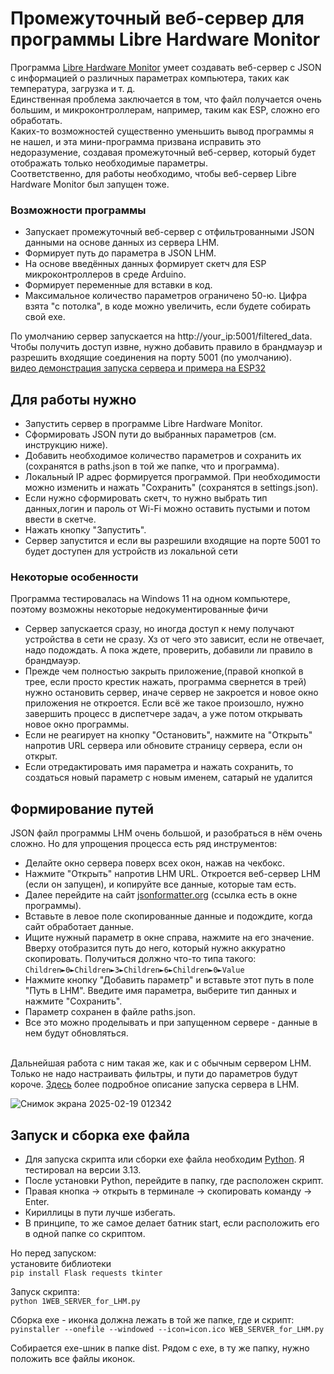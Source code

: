 # Промежуточный веб-сервер для программы Libre Hardware Monitor

Программа [Libre Hardware Monitor](https://github.com/LibreHardwareMonitor/LibreHardwareMonitor) умеет создавать веб-сервер с JSON с информацией о различных параметрах компьютера, таких как температура, загрузка и т. д. <br> 
Единственная проблема заключается в том, что файл получается очень большим, и микроконтроллерам, например, таким как ESP, сложно его обработать. <br> 
Каких-то возможностей существенно уменьшить вывод программы я не нашел, и эта мини-программа призвана исправить это недоразумение, создавая промежуточный веб-сервер, который будет отображать только необходимые параметры. <br> 
Соответственно, для работы необходимо, чтобы веб-сервер Libre Hardware Monitor был запущен тоже.

### Возможности программы
+ Запускает промежуточный веб-сервер с отфильтрованными JSON данными на основе данных из сервера LHM.
+ Формирует путь до параметра в JSON LHM.
+ На основе введённых данных формирует скетч для ESP микроконтроллеров в среде Arduino.
+ Формирует переменные для вставки в код.
+ Максимальное количество параметров ограничено 50-ю. Цифра взята "с потолка", в коде можно увеличить, если будете собирать свой exe.

По умолчанию сервер запускается на http://your_ip:5001/filtered_data. <br>
Чтобы получить доступ извне, нужно добавить правило в брандмауэр и разрешить входящие соединения на порту 5001 (по умолчанию).<br>
[видео демонстрация запуска сервера и примера на ESP32](https://youtu.be/Xa8a85xxho4)
## Для работы нужно
+ Запустить сервер в программе Libre Hardware Monitor.
+ Сформировать JSON пути до выбранных параметров (см. инструкцию ниже).
+ Добавить необходимое количество параметров и сохранить их (сохранятся в paths.json в той же папке, что и программа).
+ Локальный IP адрес формируется программой. При необходимости можно изменить и нажать "Сохранить" (сохранятся в settings.json).
+ Если нужно сформировать скетч, то нужно выбрать тип данных,логин и пароль от Wi-Fi можно оставить пустыми и потом ввести в скетче.
+ Нажать кнопку "Запустить".
+ Сервер запустится и если вы разрешили входящие на порте 5001 то будет доступен для устройств из локальной сети

### Некоторые особенности
Программа тестировалась на Windows 11 на одном компьютере, поэтому возможны некоторые недокументированные фичи
+ Сервер запускается сразу, но иногда доступ к нему получают устройства в сети не сразу. Хз от чего это зависит, если не отвечает, надо подождать. А пока ждете, проверить, добавили ли правило в брандмауэр.
+ Прежде чем полностью закрыть приложение,(правой кнопкой в трее, если просто крестик нажать, программа свернется в трей) нужно остановить сервер, иначе сервер не закроется и новое окно приложения не откроется. 
Если всё же такое произошло, нужно завершить процесс в диспетчере задач, а уже потом открывать новое окно программы.
+ Если не реагирует на кнопку "Остановить", нажмите на "Открыть" напротив URL сервера или обновите страницу сервера, если он открыт.
+ Если отредактировать имя параметра и нажать сохранить, то создаться новый параметр с новым именем, сатарый не удалится 

## Формирование путей
JSON файл программы LHM очень большой, и разобраться в нём очень сложно. Но для упрощения процесса есть ряд инструментов:
+ Делайте окно сервера поверх всех окон, нажав на чекбокс.
+ Нажмите "Открыть" напротив LHM URL. Откроется веб-сервер LHM (если он запущен), и копируйте все данные, которые там есть.
+ Далее перейдите на сайт [jsonformatter.org](https://jsonformatter.org/json-parser) (ссылка есть в окне программы).
+ Вставьте в левое поле скопированные данные и подождите, когда сайт обработает данные.
+ Ищите нужный параметр в окне справа, нажмите на его значение. Вверху отобразится путь до него, который нужно аккуратно скопировать.
Получиться должно что-то типа такого: ```Children►0►Children►3►Children►6►Children►0►Value``` <br>
+ Нажмите кнопку "Добавить параметр" и вставьте этот путь в поле "Путь в LHM". Введите имя параметра, выберите тип данных и нажмите "Сохранить".
+ Параметр сохранен в файле paths.json. 
+ Все это можно проделывать и при запущенном сервере - данные в нем будут обновляться.

<br> Дальнейшая работа с ним такая же, как и с обычным сервером LHM. Только не надо настраивать фильтры, и пути до параметров будут короче.
[Здесь](https://dzen.ru/a/ZFaVALzPNRycfvjs?ysclid=m7901ppl29114638609) более подробное описание запуска сервера в LHM.

![Снимок экрана 2025-02-19 012342](https://github.com/user-attachments/assets/48d1ed87-aced-430d-9cf2-576cd555e976)

## Запуск и сборка exe файла
+ Для запуска скрипта или сборки exe файла необходим [Python](https://www.python.org/downloads/). Я тестировал на версии 3.13.
+ После установки Python, перейдите в папку, где расположен скрипт.
+ Правая кнопка -> открыть в терминале -> скопировать команду -> Enter.
+ Кириллицы в пути лучше избегать.
+ В принципе, то же самое делает батник start, если расположить его в одной папке со скриптом.

Но перед запуском: <br>
установите библиотеки<br>
```pip install Flask requests tkinter```

Запуск скрипта:<br>
```python 1WEB_SERVER_for_LHM.py```

Сборка exe - иконка должна лежать в той же папке, где и скрипт:<br>
```pyinstaller --onefile --windowed --icon=icon.ico WEB_SERVER_for_LHM.py```

Собирается exe-шник в папке dist. 
Рядом с exe, в ту же папку, нужно положить все файлы иконок.<br> 


